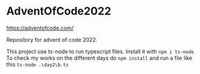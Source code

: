 # AdventOfCode2022

https://adventofcode.com/

Repository for advent of code 2022.

This project use ts-node to run typescript files.
Install it with ```npm i ts-node```
To check my works on the different days do ```npm install``` and run a file like this ```ts-node .\day2\b.ts```
